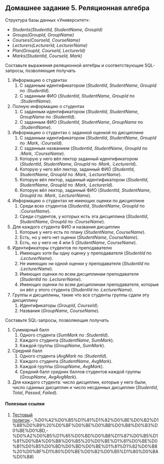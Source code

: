 ## Домашнее задание 5. Реляционная алгебра

Структура базы данных «Университет»:

- *Students(StudentId, StudentName, GroupId)*
- *Groups(GroupId, GroupName)*
- *Courses(CourseId, CourseName)*
- *Lecturers(LecturerId, LecturerName)*
- *Plan(GroupId, CourseId, LecturerId)*
- *Marks(StudentId, CourseId, Mark)*



Составьте выражения реляционной алгебры и соответствующие SQL-запросы, позволяющие получать

1. Информацию о студентах
   1. С заданным идентификатором (*StudentId*, *StudentName*, *GroupId* по *:StudentId*).
   2. С заданным ФИО (*StudentId*, *StudentName*, *GroupId* по *:StudentName*).
2. Полную информацию о студентах
   1. С заданным идентификатором (*StudentId*, *StudentName*, *GroupName* по *:StudentId*).
   2. С заданным ФИО (*StudentId*, *StudentName*, *GroupName* по *:StudentName*).
3. Информацию о студентах с заданной оценкой по дисциплине
   1. С заданным идентификатором (*StudentId*, *StudentName*, *GroupId* по *:Mark*, *:CourseId*).
   2. С заданным названием (*StudentId*, *StudentName*, *GroupId* по *:Mark*, *:CourseName*).
   3. Которую у него вёл лектор заданный идентификатором (*StudentId*, *StudentName*, *GroupId* по *:Mark*, *:LecturerId*).
   4. Которую у него вёл лектор, заданный ФИО (*StudentId*, *StudentName*, *GroupId* по *:Mark*, *:LecturerName*).
   5. Которую вёл лектор, заданный идентификатором (*StudentId*, *StudentName*, *GroupId* по *:Mark*, *:LecturerId*).
   6. Которую вёл лектор, заданный ФИО (*StudentId*, *StudentName*, *GroupId* по *:Mark*, *:LecturerName*).
4. Информацию о студентах не имеющих оценки по дисциплине
   1. Среди всех студентов (*StudentId*, *StudentName*, *GroupId* по *:CourseName*).
   2. Среди студентов, у которых есть эта дисциплина (*StudentId*, *StudentName*, *GroupId* по *:CourseName*).
5. Для каждого студента ФИО и названия дисциплин
   1. Которые у него есть по плану (*StudentName*, *CourseName*).
   2. Есть, но у него нет оценки (*StudentName*, *CourseName*).
   3. Есть, но у него не 4 или 5 (*StudentName*, *CourseName*).
6. Идентификаторы студентов по преподавателю
   1. Имеющих хотя бы одну оценку у преподавателя (*StudentId* по *:LecturerName*).
   2. Не имеющих ни одной оценки у преподавателя (*StudentId* по *:LecturerName*).
   3. Имеющих оценки по всем дисциплинам преподавателя (*StudentId* по *:LecturerName*).
   4. Имеющих оценки по всем дисциплинам преподавателя, которые он вёл у этого студента (*StudentId* по *:LecturerName*).
7. Группы и дисциплины, такие что все студенты группы сдали эту дисциплину
   1. Идентификаторы (*GroupId*, *CourseId*).
   2. Названия (*GroupName*, *CourseName*).

Составьте SQL-запросы, позволяющие получать

1. Суммарный балл
   1. Одного студента (*SumMark* по *:StudentId*).
   2. Каждого студента (*StudentName*, *SumMark*).
   3. Каждой группы (*GroupName*, *SumMark*).
2. Средний балл
   1. Одного студента (*AvgMark* по *:StudentId*).
   2. Каждого студента (*StudentName*, *AvgMark*).
   3. Каждой группы (*GroupName*, *AvgMark*).
   4. Средний балл средних баллов студентов каждой группы (*GroupName*, *AvgAvgMark*).
3. Для каждого студента: число дисциплин, которые у него были, число сданных дисциплин и число несданных дисциплин (*StudentId*, *Total*, *Passed*, *Failed*).

#### Полезные ссылки

1. [Тестовый полигон](https://www.kgeorgiy.info/courses/dbms/homeworks.html#:~:text=Total%2C%20Passed%2C%20Failed).-,%D0%A2%D0%B5%D1%81%D1%82%D0%BE%D0%B2%D1%8B%D0%B9%20%D0%BF%D0%BE%D0%BB%D0%B8%D0%B3%D0%BE%D0%BD,-%D0%A2%D0%B5%D1%85%D0%BD%D0%B8%D1%87%D0%B5%D1%81%D0%BA%D0%B8%D0%B5%20%D0%BE%D1%81%D0%BE%D0%B1%D0%B5%D0%BD%D0%BD%D0%BE%D1%81%D1%82%D0%B8%20%D0%BF%D1%80%D0%BE%D0%B2%D0%B5%D1%80%D0%BA%D0%B8)